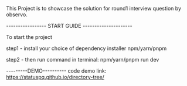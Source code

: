 This Project is to showcase the solution for round1 interview question by observo.

----------------- START GUIDE ---------------------

To start the project

step1 - install your choice of dependency installer npm/yarn/pnpm

step2 - then run command in terminal: npm/yarn/pnpm run dev

---------DEMO----------
code demo link: https://statuspq.github.io/directory-tree/
